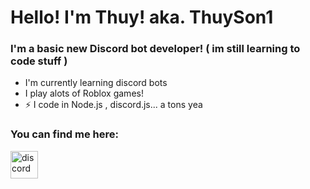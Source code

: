 # Hello! I'm Thuy! aka. ThuySon1

### I'm a basic new Discord bot developer! ( im still learning to code stuff )
- I'm currently learning discord bots
- I play alots of Roblox games!
- ⚡ I code in Node.js , discord.js... a tons yea

### You can find me here:
[<img align="left" alt="discord" width="44px" src="https://cdn4.iconfinder.com/data/icons/logos-and-brands/512/91_Discord_logo_logos-512.png">](https://discord.gg/eyCkxEkPKs)
